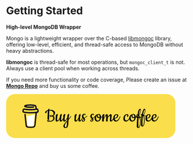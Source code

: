 # Getting Started

**High-level MongoDB Wrapper**

Mongo is a lightweight wrapper over the C-based [libmongoc](https://github.com/mongodb/mongo-c-driver) library, offering low-level, efficient, and thread-safe access to MongoDB without heavy abstractions.

**libmongoc** is thread-safe for most operations, but `mongoc_client_t` is not. Always use a client pool when working across threads.

If you need more functionality or code coverage, Please create an issue at [**Mongo Repo**](https://github.com/bitlaab-blitz/mongo) and buy us some coffee.

<!-- Buy Us Coffee -->
<a href="https://www.buymeacoffee.com/bitlaab" target="_blank">
    <img src="asset/bitlaab/coffee-btn.svg" alt="Buy Us Coffee">
</a>